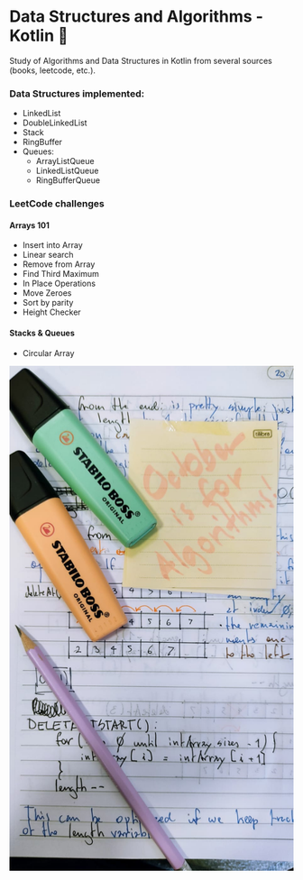 # Data Structures and Algorithms - Kotlin 🤖

Study of Algorithms and Data Structures in Kotlin from several sources (books, leetcode, etc.).

### Data Structures implemented:
  - LinkedList
  - DoubleLinkedList
  - Stack
  - RingBuffer
  - Queues:
    - ArrayListQueue
    - LinkedListQueue
    - RingBufferQueue

### LeetCode challenges
#### Arrays 101
  - Insert into Array
  - Linear search
  - Remove from Array
  - Find Third Maximum
  - In Place Operations
  - Move Zeroes
  - Sort by parity
  - Height Checker

#### Stacks & Queues
  - Circular Array

![October is for algorithms!](algorithm.jpeg)
